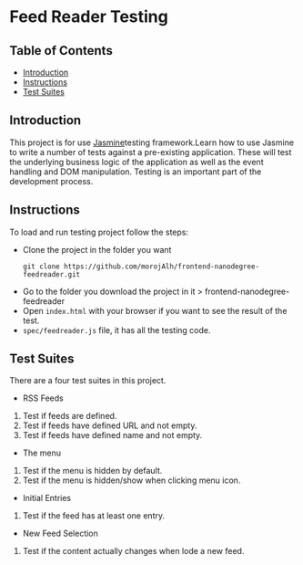 # Feed Reader Testing

## Table of Contents
* [Introduction](#introduction)
* [Instructions](#instructions)
* [Test Suites](#test_suites)


## Introduction

This project is for use [Jasmine](https://jasmine.github.io)testing framework.Learn how to use Jasmine to write a number of tests against a pre-existing application. These will test the underlying business logic of the application as well as the event handling and DOM manipulation. Testing is an important part of the development process.

## Instructions

To load and run testing project follow the steps:
  - Clone the project in the folder you want
    ```
    git clone https://github.com/morojAlh/frontend-nanodegree-feedreader.git
    ```
  - Go to the folder you download the project in it > frontend-nanodegree-feedreader
  - Open `index.html` with your browser if you want to see the result of the test.
  - `spec/feedreader.js` file, it has all the testing code.

## Test Suites

There are a four test suites in this project.
* RSS Feeds
1. Test if feeds are defined.
2. Test if feeds have defined URL and not empty.
3. Test if feeds have defined name and not empty.

* The menu
1. Test if the menu is hidden by default.
2. Test if the menu is hidden/show when clicking menu icon.

* Initial Entries
1. Test if the feed has at least one entry.

* New Feed Selection
1. Test if the content actually changes when lode a new feed.
